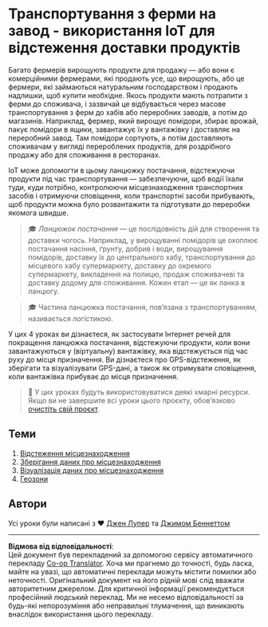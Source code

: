 <!--
CO_OP_TRANSLATOR_METADATA:
{
  "original_hash": "e978534a245b000725ed2a048f943213",
  "translation_date": "2025-08-28T16:40:42+00:00",
  "source_file": "3-transport/README.md",
  "language_code": "uk"
}
-->
# Транспортування з ферми на завод - використання IoT для відстеження доставки продуктів

Багато фермерів вирощують продукти для продажу — або вони є комерційними фермерами, які продають усе, що вирощують, або це фермери, які займаються натуральним господарством і продають надлишки, щоб купити необхідне. Якось продукти мають потрапити з ферми до споживача, і зазвичай це відбувається через масове транспортування з ферм до хабів або переробних заводів, а потім до магазинів. Наприклад, фермер, який вирощує помідори, збирає врожай, пакує помідори в ящики, завантажує їх у вантажівку і доставляє на переробний завод. Там помідори сортують, а потім доставляють споживачам у вигляді перероблених продуктів, для роздрібного продажу або для споживання в ресторанах.

IoT може допомогти в цьому ланцюжку постачання, відстежуючи продукти під час транспортування — забезпечуючи, щоб водії їхали туди, куди потрібно, контролюючи місцезнаходження транспортних засобів і отримуючи сповіщення, коли транспортні засоби прибувають, щоб продукти можна було розвантажити та підготувати до переробки якомога швидше.

> 🎓 *Ланцюжок постачання* — це послідовність дій для створення та доставки чогось. Наприклад, у вирощуванні помідорів це охоплює постачання насіння, ґрунту, добрив і води, вирощування помідорів, доставку їх до центрального хабу, транспортування до місцевого хабу супермаркету, доставку до окремого супермаркету, викладення на полицю, продаж споживачеві та доставку додому для споживання. Кожен етап — це як ланка в ланцюгу.

> 🎓 Частина ланцюжка постачання, пов’язана з транспортуванням, називається *логістикою*.

У цих 4 уроках ви дізнаєтеся, як застосувати Інтернет речей для покращення ланцюжка постачання, відстежуючи продукти, коли вони завантажуються у (віртуальну) вантажівку, яка відстежується під час руху до місця призначення. Ви дізнаєтеся про GPS-відстеження, як зберігати та візуалізувати GPS-дані, а також як отримувати сповіщення, коли вантажівка прибуває до місця призначення.

> 💁 У цих уроках будуть використовуватися деякі хмарні ресурси. Якщо ви не завершите всі уроки цього проєкту, обов’язково [очистіть свій проєкт](../clean-up.md).

## Теми

1. [Відстеження місцезнаходження](lessons/1-location-tracking/README.md)
1. [Зберігання даних про місцезнаходження](lessons/2-store-location-data/README.md)
1. [Візуалізація даних про місцезнаходження](lessons/3-visualize-location-data/README.md)
1. [Геозони](lessons/4-geofences/README.md)

## Автори

Усі уроки були написані з ♥️ [Джен Лупер](https://github.com/jlooper) та [Джимом Беннеттом](https://GitHub.com/JimBobBennett)

---

**Відмова від відповідальності**:  
Цей документ був перекладений за допомогою сервісу автоматичного перекладу [Co-op Translator](https://github.com/Azure/co-op-translator). Хоча ми прагнемо до точності, будь ласка, майте на увазі, що автоматичні переклади можуть містити помилки або неточності. Оригінальний документ на його рідній мові слід вважати авторитетним джерелом. Для критичної інформації рекомендується професійний людський переклад. Ми не несемо відповідальності за будь-які непорозуміння або неправильні тлумачення, що виникають внаслідок використання цього перекладу.